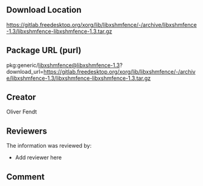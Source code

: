 ## Download Location

https://gitlab.freedesktop.org/xorg/lib/libxshmfence/-/archive/libxshmfence-1.3/libxshmfence-libxshmfence-1.3.tar.gz

## Package URL (purl)

pkg:generic/libxshmfence@libxshmfence-1.3?download_url=https://gitlab.freedesktop.org/xorg/lib/libxshmfence/-/archive/libxshmfence-1.3/libxshmfence-libxshmfence-1.3.tar.gz

## Creator

Oliver Fendt

## Reviewers

The information was reviewed by:

* Add reviewer here

## Comment

